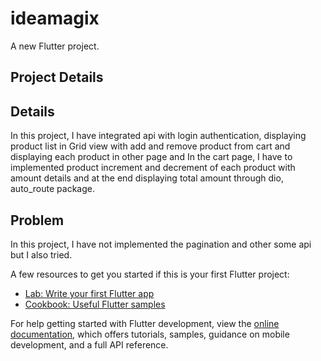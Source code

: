 # ideamagix

A new Flutter project.

## Project Details

## Details
In this project, I have integrated api with login authentication, displaying product list in Grid view with add and remove product from cart and displaying each product in other page and In the cart page, I have to implemented product increment and decrement of each product with amount details and at the end displaying total amount through dio, auto_route package.

## Problem
In this project, I have not implemented the pagination and other some api but I also tried.



A few resources to get you started if this is your first Flutter project:

- [Lab: Write your first Flutter app](https://docs.flutter.dev/get-started/codelab)
- [Cookbook: Useful Flutter samples](https://docs.flutter.dev/cookbook)

For help getting started with Flutter development, view the
[online documentation](https://docs.flutter.dev/), which offers tutorials,
samples, guidance on mobile development, and a full API reference.
